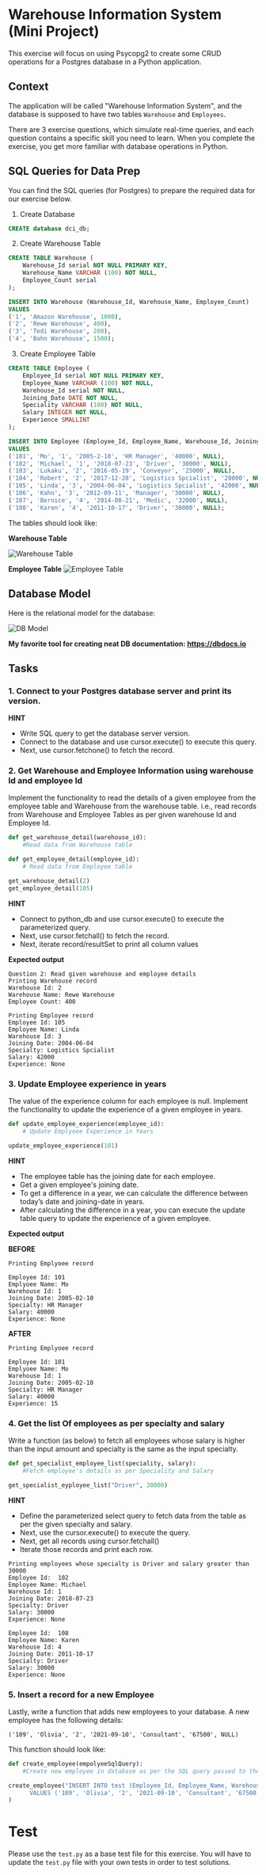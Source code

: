 # Warehouse Information System (Mini Project)

This exercise will focus on using Psycopg2 to create some CRUD operations for a Postgres database in a Python application.

## Context

The application will be called "Warehouse Information System", and the database is supposed to have two tables `Warehouse` and `Employees`.

There are 3 exercise questions, which simulate real-time queries, and each question contains a specific skill you need to learn. When you complete the exercise, you get more familiar with database operations in Python.

## SQL Queries for Data Prep

You can find the SQL queries (for Postgres) to prepare the required data for our exercise below.

1. Create Database

```SQL
CREATE database dci_db;
```

2. Create Warehouse Table

```SQL
CREATE TABLE Warehouse (
	Warehouse_Id serial NOT NULL PRIMARY KEY,
	Warehouse_Name VARCHAR (100) NOT NULL,
	Employee_Count serial
);

INSERT INTO Warehouse (Warehouse_Id, Warehouse_Name, Employee_Count)
VALUES
('1', 'Amazon Warehouse', 1000),
('2', 'Rewe Warehouse', 400),
('3', 'Tedi Warehouse', 200),
('4', 'Bahn Warehouse', 1500);
```

3. Create Employee Table

```SQL
CREATE TABLE Employee (
	Employee_Id serial NOT NULL PRIMARY KEY,
	Employee_Name VARCHAR (100) NOT NULL,
	Warehouse_Id serial NOT NULL,
	Joining_Date DATE NOT NULL,
	Speciality VARCHAR (100) NOT NULL,
	Salary INTEGER NOT NULL,
	Experience SMALLINT
);

INSERT INTO Employee (Employee_Id, Employee_Name, Warehouse_Id, Joining_Date, Speciality, Salary, Experience)
VALUES
('101', 'Mo', '1', '2005-2-10', 'HR Manager', '40000', NULL),
('102', 'Michael', '1', '2018-07-23', 'Driver', '30000', NULL),
('103', 'Lukaku', '2', '2016-05-19', 'Conveyor', '25000', NULL),
('104', 'Robert', '2', '2017-12-28', 'Logistics Spcialist', '28000', NULL),
('105', 'Linda', '3', '2004-06-04', 'Logistics Spcialist', '42000', NULL),
('106', 'Kahn', '3', '2012-09-11', 'Manager', '30000', NULL),
('107', 'Bernice', '4', '2014-08-21', 'Medic', '32000', NULL),
('108', 'Karen', '4', '2011-10-17', 'Driver', '30000', NULL);
```

The tables should look like:

**Warehouse Table**

![Warehouse Table](/assets/warehouse.png)

**Employee Table**
![Employee Table](/assets/employee.png)

## Database Model

Here is the relational model for the database:

![DB Model](/assets/db_model.png)

**My favorite tool for creating neat DB documentation: https://dbdocs.io**

## Tasks

### 1. Connect to your Postgres database server and print its version.

**HINT**

- Write SQL query to get the database server version.
- Connect to the database and use cursor.execute() to execute this query.
- Next, use cursor.fetchone() to fetch the record.

### 2. Get Warehouse and Employee Information using warehouse Id and employee Id

Implement the functionality to read the details of a given employee from the employee table and Warehouse from the warehouse table. i.e., read records from Warehouse and Employee Tables as per given warehouse Id and Employee Id.

```python
def get_warehouse_detail(warehouse_id):
    #Read data from Warehouse table

def get_employee_detail(employee_id):
    # Read data from Employee table

get_warehouse_detail(2)
get_employee_detail(105)

```

**HINT**

- Connect to python_db and use cursor.execute() to execute the parameterized query.
- Next, use cursor.fetchall() to fetch the record.
- Next, iterate record/resultSet to print all column values

**Expected output**

```
Question 2: Read given warehouse and employee details
Printing Warehouse record
Warehouse Id: 2
Warehouse Name: Rewe Warehouse
Employee Count: 400

Printing Employee record
Employee Id: 105
Employee Name: Linda
Warehouse Id: 3
Joining Date: 2004-06-04
Specialty: Logistics Spcialist
Salary: 42000
Experience: None
```

### 3. Update Employee experience in years

The value of the experience column for each employee is null. Implement the functionality to update the experience of a given employee in years.

```python
def update_employee_experience(employee_id):
    # Update Emplyoee Experience in Years

update_employee_experience(101)
```

**HINT**

- The employee table has the joining date for each employee.
- Get a given employee's joining date.
- To get a difference in a year, we can calculate the difference between today’s date and joining-date in years.
- After calculating the difference in a year, you can execute the update table query to update the experience of a given employee.

**Expected output**

**BEFORE**

```
Printing Emplyoee record

Employee Id: 101
Emplyoee Name: Mo
Warehouse Id: 1
Joining Date: 2005-02-10
Specialty: HR Manager
Salary: 40000
Experience: None
```

**AFTER**

```
Printing Emplyoee record

Employee Id: 101
Emplyoee Name: Mo
Warehouse Id: 1
Joining Date: 2005-02-10
Specialty: HR Manager
Salary: 40000
Experience: 15
```

### 4. Get the list Of employees as per specialty and salary

Write a function (as below) to fetch all employees whose salary is higher than the input amount and specialty is the same as the input specialty.

```python
def get_specialist_employee_list(speciality, salary):
    #Fetch employee's details as per Speciality and Salary

get_specialist_eyployee_list("Driver", 30000)
```

**HINT**

- Define the parameterized select query to fetch data from the table as per the given specialty and salary.
- Next, use the cursor.execute() to execute the query.
- Next, get all records using cursor.fetchall()
- Iterate those records and print each row.

```
Printing employees whose specialty is Driver and salary greater than 30000
Employee Id:  102
Employee Name: Michael
Warehouse Id: 1
Joining Date: 2018-07-23
Specialty: Driver
Salary: 30000
Experience: None

Employee Id:  108
Employee Name: Karen
Warehouse Id: 4
Joining Date: 2011-10-17
Specialty: Driver
Salary: 30000
Experience: None
```

### 5. Insert a record for a new Employee

Lastly, write a function that adds new employees to your database. A new employee has the following details:

```
('109', 'Olivia', '2', '2021-09-10', 'Consultant', '67500', NULL)
```

This function should look like:

```python
def create_employee(empolyeeSqlQuery):
    #Create new employee in database as per the SQL query passed to the function.

create_employee("INSERT INTO test (Employee_Id, Employee_Name, Warehouse_Id, Joining_Date, Speciality, Salary, Experience) \
      VALUES ('109', 'Olivia', '2', '2021-09-10', 'Consultant', '67500', NULL)"
)
```

# Test

Please use the ```test.py``` as a base test file for this exercise. You will have to update the ```test.py``` file with your own tests in order to test solutions. 
